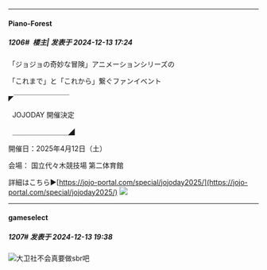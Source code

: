 ﻿
*****

####  Piano-Forest  
##### 1206#         楼主| 发表于 2024-12-13 17:24

「ジョジョの奇妙な冒険」アニメーションシリーズの

「これまで」と「これから」繋ぐファンイベント

◤￣￣￣￣￣￣￣￣

  JOJODAY 開催決定

  ＿＿＿＿＿＿＿＿◢

開催日：2025年4月12日（土）

会場： 国立代々木競技場 第二体育館

詳細はこちら▶[https://jojo-portal.com/special/jojoday2025/](https://jojo-portal.com/special/jojoday2025/)
<img src="https://p.sda1.dev/20/b494e6e49351449d5b381a904f7feaee/20241213_172346.jpg" referrerpolicy="no-referrer">

*****

####  gameselect  
##### 1207#       发表于 2024-12-13 19:38

<img src="https://static.saraba1st.com/image/smiley/face2017/105.png" referrerpolicy="no-referrer">大卫社不会真要做sbr吧

